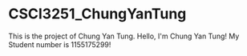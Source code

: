 # CSCI3251_ChungYanTung
This is the project of Chung Yan Tung.
Hello, I'm Chung Yan Tung!
My Student number is 1155175299!
